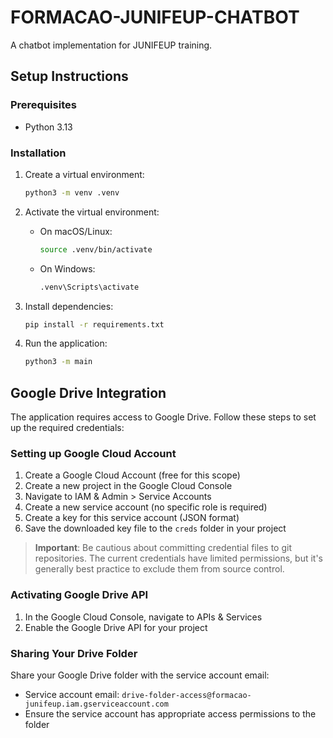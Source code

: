 # FORMACAO-JUNIFEUP-CHATBOT

A chatbot implementation for JUNIFEUP training.

## Setup Instructions

### Prerequisites
- Python 3.13

### Installation

1. Create a virtual environment:
   ```bash
   python3 -m venv .venv
   ```

2. Activate the virtual environment:
   - On macOS/Linux:
     ```bash
     source .venv/bin/activate
     ```
   - On Windows:
     ```bash
     .venv\Scripts\activate
     ```

3. Install dependencies:
   ```bash
   pip install -r requirements.txt
   ```

4. Run the application:
   ```bash
   python3 -m main
   ```

## Google Drive Integration

The application requires access to Google Drive. Follow these steps to set up the required credentials:

### Setting up Google Cloud Account

1. Create a Google Cloud Account (free for this scope)
2. Create a new project in the Google Cloud Console
3. Navigate to IAM & Admin > Service Accounts
4. Create a new service account (no specific role is required)
5. Create a key for this service account (JSON format)
6. Save the downloaded key file to the `creds` folder in your project

> **Important**: Be cautious about committing credential files to git repositories. The current credentials have limited permissions, but it's generally best practice to exclude them from source control.

### Activating Google Drive API

1. In the Google Cloud Console, navigate to APIs & Services
2. Enable the Google Drive API for your project

### Sharing Your Drive Folder

Share your Google Drive folder with the service account email:
- Service account email: `drive-folder-access@formacao-junifeup.iam.gserviceaccount.com`
- Ensure the service account has appropriate access permissions to the folder